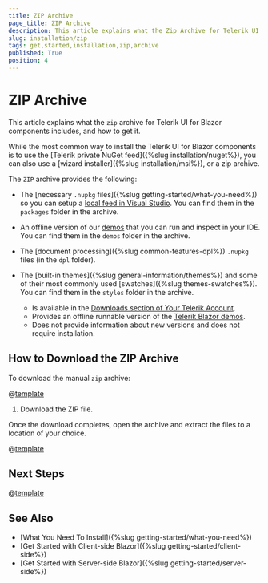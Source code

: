 ```yaml
---
title: ZIP Archive
page_title: ZIP Archive
description: This article explains what the Zip Archive for Telerik UI for Blazor components includes, and how to get it.
slug: installation/zip
tags: get,started,installation,zip,archive
published: True
position: 4
---
```


# ZIP Archive

This article explains what the `zip` archive for Telerik UI for Blazor components includes, and how to get it.

While the most common way to install the Telerik UI for Blazor components is to use the [Telerik private NuGet feed]({%slug installation/nuget%}), you can also use a [wizard installer]({%slug installation/msi%}), or a zip archive.

The `ZIP` archive provides the following:

* The [necessary `.nupkg` files]({%slug getting-started/what-you-need%}) so you can setup a [local feed in Visual Studio](#set-up-a-local-nuget-feed-in-visual-studio). You can find them in the `packages` folder in the archive.
* An offline version of our [demos](https://demos.telerik.com/blazor-ui) that you can run and inspect in your IDE. You can find them in the `demos` folder in the archive.
* The [document processing]({%slug common-features-dpl%}) `.nupkg` files (in the `dpl` folder).
* The [built-in themes]({%slug general-information/themes%}) and some of their most commonly used [swatches]({%slug themes-swatches%}). You can find them in the `styles` folder in the archive.

   * Is available in the [Downloads section of Your Telerik Account](https://www.telerik.com/account/downloads).
   * Provides an offline runnable version of the [Telerik Blazor demos](https://demos.telerik.com/blazor-ui/).
   * Does not provide information about new versions and does not require installation.



## How to Download the ZIP Archive

To download the manual `zip` archive:

@[template](/_contentTemplates/common/get-started.md#navigate-account)

1. Download the ZIP file.

Once the download completes, open the archive and extract the files to a location of your choice.

@[template](/_contentTemplates/common/get-started.md#setup-local-feed-vs)

## Next Steps

@[template](/_contentTemplates/common/get-started.md#after-install)


## See Also

* [What You Need To Install]({%slug getting-started/what-you-need%})
* [Get Started with Client-side Blazor]({%slug getting-started/client-side%})
* [Get Started with Server-side Blazor]({%slug getting-started/server-side%})

